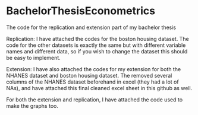 # BachelorThesisEconometrics
The code for the replication and extension part of my bachelor thesis


Replication:
I have attached the codes for the boston housing dataset. The code for the other datasets is exactly the same but with different variable names and different data, so if you wish to change the dataset this should be easy to implement.

Extension:
I have also attached the codes for my extension for both the NHANES dataset and boston housing dataset. The removed several columns of the NHANES dataset beforehand in excel (they had a lot of NAs), and have attached this final cleaned excel sheet in this github as well.

For both the extension and replication, I have attached the code used to make the graphs too.
